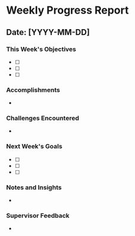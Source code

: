 # Weekly Progress Report

## Date: [YYYY-MM-DD]

### This Week's Objectives
- [ ] 
- [ ] 
- [ ] 

### Accomplishments
- 

### Challenges Encountered
- 

### Next Week's Goals
- [ ] 
- [ ] 
- [ ] 

### Notes and Insights
- 

### Supervisor Feedback
- 

